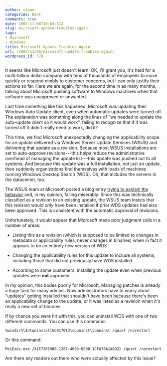 ```yaml
---
author: slowe
categories: Rant
comments: true
date: 2007-11-06T10:03:31Z
slug: microsoft-update-troubles-again
tags:
- Microsoft
- Windows
title: Microsoft Update Troubles Again
url: /2007/11/06/microsoft-update-troubles-again/
wordpress_id: 570
---
```


It seems like Microsoft just doesn't learn. OK, I'll grant you, it's hard for a multi-billion dollar company with tens of thousands of employees to move quickly or respond nimbly to customer concerns, but I can only justify their actions so far. Here we are again, for the second time in as many months, talking about Microsoft pushing software to Windows machines when that software was unapproved or unwanted.

Last time something like this happened, Microsoft was updating their Windows Auto Update client, even when automatic updates were turned off. The explanation was something along the lines of "we needed to update the auto-update client so it would work", failing to recognize that if it was turned off it didn't really need to work, did it?

This time, we find Microsoft unexpectedly changing the applicability scope for an update delivered via Windows Server Update Services (WSUS) and delivering that update as a revision. Because most WSUS installations are set to auto-approve revisions---this helps reduce the administrative overhead of managing the update list---this update was pushed out to all systems. And because this update was a full installation, not just an update, then suddenly organizations find themselves with loads of machines running Windows Desktop Search (WDS). Oh, that includes the servers in the datacenter, too.

The WSUS team at Microsoft posted a blog entry [trying to explain the behavior](http://blogs.technet.com/wsus/archive/2007/10/25/wds-revision-update-expanded-applicability-rules-auto-approve-revisions.aspx) and, in my opinion, failing miserably. Since this was technically classified as a revision to an existing update, the WSUS team insists that this revision would _only_ have been installed if prior WDS updates had also been approved. This is consistent with the automatic approval of revisions.

Unfortunately, it would appear that Microsoft made poor judgment calls in a number of areas:

* Listing this as a revision (which is supposed to be limited to changes in metadata or applicability rules, never changes in binaries) when in fact it appears to be an entirely new version of WDS

* Changing the applicability rules for this update to include all systems, including those that did not previously have WDS installed

* According to some customers, installing the update even when previous updates were **not** approved

In my opinion, this bodes poorly for Microsoft. Managing patches is already a huge task for many admins. Now administrators have to worry about "updates" getting installed that shouldn't have been because there's been an applicability change to the update, or it was listed as a revision when it's really a new set of binaries.

If by chance you were hit with this, you can uninstall WDS with one of two different commands. You can use this command:

	%windir%\$ntuninstallkb917013\spuninst\spuninst /quiet /norestart

Or this command:

	MsiExec.exe /X{E72019B8-1287-4093-BE9B-1CFA7BA1A8D2} /quiet /norestart

Are there any readers out there who were actually affected by this issue?
